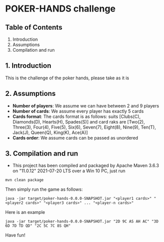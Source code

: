# POKER-HANDS challenge

## Table of Contents

1. Introduction
2. Assumptions
3. Compilation and run

## 1. Introduction

This is the challenge of the poker hands, please take as it is

## 2. Assumptions

- **Number of players**: We assume we can have between 2 and 9 players
- **Number of cards**: We assume every player has exactly 5 cards
- **Cards format**: The cards format is as follows: suits [Clubs(C), Diamonds(D), Hearts(H), Spades(S)] and card raks are [Two(2), Three(3), Four(4), Five(5), Six(6), Seven(7), Eight(8), Nine(9), Ten(T), Jack(J), Queen(Q), King(K), Ace(A)]
- **Cards order**: We assume cards can be passed as unordered

## 3. Compilation and run

- This project has been compiled and packaged by Apache Maven 3.6.3 on "11.0.12" 2021-07-20 LTS over a Win 10 PC, just run 
```
mvn clean package
```

Then simply run the game as follows:

```
java -jar target/poker-hands-0.0.0-SNAPSHOT.jar "<player1 cards>" "<player2 cards>" "<player3 cards>" ... "<player-n cards>"
```

Here is an example

```
java -jar target/poker-hands-0.0.0-SNAPSHOT.jar "2D 9C AS AH AC" "3D 6D 7D TD QD" "2C 5C 7C 8S QH"
```

Have fun!





